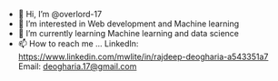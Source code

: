 - 👋 Hi, I’m @overlord-17
- 👀 I’m interested in Web development and Machine learning
- 🌱 I’m currently learning Machine learning and data science
- 📫 How to reach me ...
LinkedIn: https://www.linkedin.com/mwlite/in/rajdeep-deogharia-a543351a7 
Email: deogharia.17@gmail.com

<!---
overlord-17/overlord-17 is a ✨ special ✨ repository because its `README.md` (this file) appears on your GitHub profile.
You can click the Preview link to take a look at your changes.
--->
